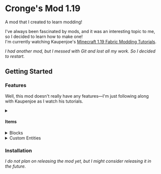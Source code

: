 <div>
  
# Cronge's Mod 1.19
  
A mod that I created to learn modding!

</div>

I've always been fascinated by mods, and it was an interesting topic to me, so I decided to learn how to make one! <br/>
I'm currently watching Kaupenjoe's [Minecraft 1.19 Fabric Modding Tutorials](https://www.youtube.com/playlist?list=PLKGarocXCE1EeLZggaXPJaARxnAbUD8Y_).

*I had another mod, but I messed with Git and lost all my work. So I decided to restart.*

</div>

## Getting Started

### Features
Well, this mod doesn't really have any features—I'm just following along with Kaupenjoe as I watch his tutorials.

<details>
<summary><h4>Items<h4></summary>
  
- None at the moment

</details>

<details>
<summary>Blocks</summary>
  
- None at the moment

</details>

<details>
<summary>Custom Entities</summary>
  
- None at the moment

</details>
  
### Installation

*I do not plan on releasing the mod yet, but I might consider releasing it in the future.*

</div>


